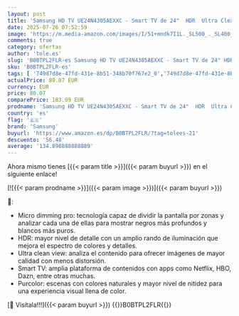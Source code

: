 ```yaml
---
layout: post
title: 'Samsung HD TV UE24N4305AEXXC - Smart TV de 24"  HDR  Ultra Clean View  PurColor  Micro Dimming Pro y color negro.'
date: 2025-07-26 07:52:59
image: 'https://m.media-amazon.com/images/I/51+mndk7I1L._SL500_._SL400_.jpg'
comments: true
category: ofertas
author: 'tole.es'
slug: 'B0BTPL2FLR-es Samsung HD TV UE24N4305AEXXC - Smart TV de 24" HDR Ultra...'
sku: 'B0BTPL2FLR-es'
tags: [ '749d7d8e-47fd-431e-8b51-348b70f767e2_0','749d7d8e-47fd-431e-8b51-348b70f767e2_9001','Arborist Merchandising Root','Electrónica','Prime_Student','Self Service','Servicios Heavy and Bulky','Special Features Stores','TV < 43"','TV, vídeo y home cinema','Televisores','samsung','smart','tv','🇪🇸', ]
actualPrice: 80.07 EUR
currency: EUR
price: 80.07
comparePrice: 183.99 EUR
prodname: 'Samsung HD TV UE24N4305AEXXC - Smart TV de 24"  HDR  Ultra Clean View  PurColor  Micro Dimming Pro y color negro.'
country: 'es'
flag: '🇪🇸'
brand: 'Samsung'
buyurl: 'https://www.amazon.es/dp/B0BTPL2FLR/?tag=tolees-21'
descuento: '56.48'
average: '134.898888888889'
---
```


Ahora mismo tienes [{{< param title >}}]({{< param buyurl >}}) en el siguiente enlace!

[![{{< param prodname >}}]({{< param image >}})]({{< param buyurl >}})

🔎:

- Micro dimming pro: tecnología capaz de dividir la pantalla por zonas y analizar cada una de ellas para mostrar negros más profundos y blancos más puros.
- HDR: mayor nivel de detalle con un amplio rando de iluminación que mejora el espectro de colores y detalles.
- Ultra clean view: analiza el contenido para ofrecer imágenes de mayor calidad con menos distorsión.
- Smart TV: amplia plataforma de contenidos con apps como Netflix, HBO, Dazn, entre otras muchas.
- Purcolor: escenas con colores naturales y mayor nivel de nitidez para una experiencia visual llena de color.

[🛒 Visítala!!!]({{< param buyurl >}})
{{<world>}}B0BTPL2FLR{{</world>}}

